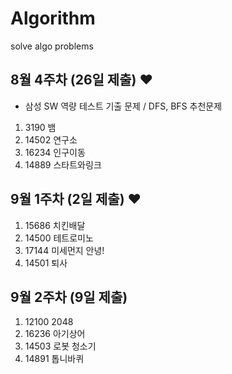 # Algorithm
solve algo problems 

## 8월 4주차 (26일 제출) ♥
- 삼성 SW 역량 테스트 기출 문제 / DFS, BFS 추천문제
1. 3190 뱀
2. 14502 연구소
3. 16234 인구이동
4. 14889 스타트와링크

## 9월 1주차 (2일 제출) ♥
1.  15686 치킨배달
2.  14500 테트로미노
3.  17144 미세먼지 안녕!
4.  14501 퇴사 


## 9월 2주차 (9일 제출)
1. 12100 2048
2. 16236 아기상어
3. 14503 로봇 청소기
4. 14891 톱니바퀴 
